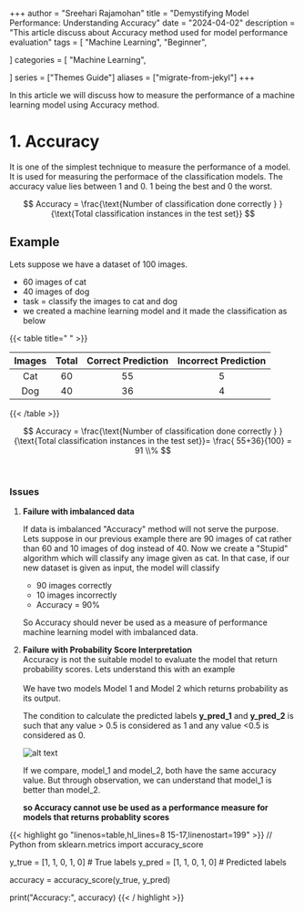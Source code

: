 +++
author = "Sreehari Rajamohan"
title = "Demystifying Model Performance: Understanding Accuracy"
date = "2024-04-02"
description = "This article discuss about Accuracy method used for model performance evaluation"
tags = [
    "Machine Learning",
    "Beginner",
    
]
categories = [
    "Machine Learning",
  
]
series = ["Themes Guide"]
aliases = ["migrate-from-jekyl"]
+++

In this article we will discuss how to measure the performance of a machine learning model using Accuracy method.

<!--more-->

# 1. Accuracy

It is one of the simplest technique to measure the performance of a model. It is used for measuring the performace of the classification models. The accuracy value lies between 1 and 0. 1 being the best and 0 the worst.

$$
 Accuracy = \frac{\text{Number of classification done correctly } }{\text{Total classification instances in the test set}}
$$

## Example

Lets suppose we have a dataset of 100 images.

- 60 images of cat
- 40 images of dog
- task = classify the images to cat and dog
- we created a machine learning model and it made the classification as below

{{< table title=" " >}}

| Images | Total | Correct Prediction | Incorrect Prediction |
| :----: | :---: | :----------------: | :------------------: |
|  Cat   |  60   |         55         |          5           |
|  Dog   |  40   |         36         |          4           |

{{< /table >}}
<br>

$$
 Accuracy = \frac{\text{Number of classification done correctly } }{\text{Total classification instances in the test set}}= \frac{ 55+36}{100} = 91 \\%
$$

<br>

### Issues

1.  <b>Failure with imbalanced data</b>

    If data is imbalanced "Accuracy" method will not serve the purpose. Lets suppose in our previous example there are 90 images of cat rather than 60 and 10 images of dog instead of 40.
    Now we create a "Stupid" algorithm which will classify any image given as cat.
    In that case, if our new dataset is given as input, the model will classify

    - 90 images correctly
    - 10 images incorrectly
    - Accuracy = 90\%

    So Accuracy should never be used as a measure of performance machine learning model with imbalanced data.

2.  <b>Failure with Probability Score Interpretation</b>  
    Accuracy is not the suitable model to evaluate the model that return probability scores. Lets understand this with an example  
    <br>
    We have two models Model 1 and Model 2 which returns probability as its output. <div>The condition to calculate the predicted labels **y_pred_1** and **y_pred_2** is such that any value > 0.5 is considered as 1 and any value <0.5 is considered as 0.

    ![alt text](MyBlog/assets/img1.png)

    If we compare, model_1 and model_2, both have the same accuracy value.
    But through observation, we can understand that model_1 is better than model_2.</div><b>
    so Accuracy cannot use be used as a performance measure for models that returns probablity scores</b>

{{< highlight go "linenos=table,hl_lines=8 15-17,linenostart=199" >}}
// Python
from sklearn.metrics import accuracy_score

y_true = [1, 1, 0, 1, 0] # True labels
y_pred = [1, 1, 0, 1, 0] # Predicted labels

accuracy = accuracy_score(y_true, y_pred)

print("Accuracy:", accuracy)
{{< / highlight >}}
